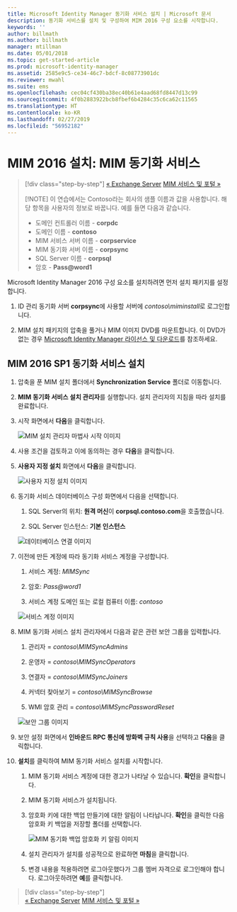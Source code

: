 ```yaml
---
title: Microsoft Identity Manager 동기화 서비스 설치 | Microsoft 문서
description: 동기화 서비스를 설치 및 구성하여 MIM 2016 구성 요소를 시작합니다.
keywords: ''
author: billmath
ms.author: billmath
manager: mtillman
ms.date: 05/01/2018
ms.topic: get-started-article
ms.prod: microsoft-identity-manager
ms.assetid: 2585e9c5-ce34-46c7-bdcf-8c08773901dc
ms.reviewer: mwahl
ms.suite: ems
ms.openlocfilehash: cec04cf430ba38ec40b61e4aad68fd8447d13c99
ms.sourcegitcommit: 4f0b2883922bcb8fbef6b4284c35c6ca62c11565
ms.translationtype: HT
ms.contentlocale: ko-KR
ms.lasthandoff: 02/27/2019
ms.locfileid: "56952182"
---
```

# <a name="install-mim-2016-mim-synchronization-service"></a>MIM 2016 설치: MIM 동기화 서비스

> [!div class="step-by-step"]
> [« Exchange Server](prepare-server-exchange.md)
> [MIM 서비스 및 포털 »](install-mim-service-portal.md)
> 
> [!NOTE]
> 이 연습에서는 Contoso라는 회사의 샘플 이름과 값을 사용합니다. 해당 항목을 사용자의 정보로 바꿉니다. 예를 들면 다음과 같습니다.
> - 도메인 컨트롤러 이름 - **corpdc**
> - 도메인 이름 - **contoso**
> - MIM 서비스 서버 이름 - **corpservice**
> - MIM 동기화 서버 이름 - **corpsync**
> - SQL Server 이름 - **corpsql**
> - 암호 - <strong>Pass@word1</strong>

Microsoft Identity Manager 2016 구성 요소를 설치하려면 먼저 설치 패키지를 설정합니다.

1. ID 관리 동기화 서버 **corpsync**에 사용할 서버에 *contoso\miminstall*로 로그인합니다.

2. MIM 설치 패키지의 압축을 풀거나 MIM 이미지 DVD를 마운트합니다.  이 DVD가 없는 경우 [Microsoft Identity Manager 라이선스 및 다운로드](microsoft-identity-manager-licensing.md)를 참조하세요.

## <a name="install-mim-2016-sp1-synchronization-service"></a>MIM 2016 SP1 동기화 서비스 설치

1. 압축을 푼 MIM 설치 폴더에서 **Synchronization Service** 폴더로 이동합니다.

2. **MIM 동기화 서비스 설치 관리자**를 실행합니다. 설치 관리자의 지침을 따라 설치를 완료합니다.

3. 시작 화면에서 **다음**을 클릭합니다.

    ![MIM 설치 관리자 마법사 시작 이미지](media/install-mim-sync/MIM_Install1.png)

4. 사용 조건을 검토하고 이에 동의하는 경우 **다음**을 클릭합니다.

5. **사용자 지정 설치** 화면에서 **다음**을 클릭합니다.

    ![사용자 지정 설치 이미지](media/install-mim-sync/MIM_Install2.png)

6. 동기화 서비스 데이터베이스 구성 화면에서 다음을 선택합니다.

   1.  SQL Server의 위치: **원격 머신**이 **corpsql.contoso.com**을 호출했습니다.

   2.  SQL Server 인스턴스: **기본 인스턴스**

   ![데이터베이스 연결 이미지](media/install-mim-sync/MIM_Install3.png)

7. 이전에 만든 계정에 따라 동기화 서비스 계정을 구성합니다.

   1. 서비스 계정: *MIMSync*

   2. 암호: <em>Pass@word1</em>

   3. 서비스 계정 도메인 또는 로컬 컴퓨터 이름: *contoso*

   ![서비스 계정 이미지](media/install-mim-sync/MIM_Install4.png)

8. MIM 동기화 서비스 설치 관리자에서 다음과 같은 관련 보안 그룹을 입력합니다.

   1. 관리자 = *contoso\MIMSyncAdmins*

   2. 운영자 = *contoso\MIMSyncOperators*

   3. 연결자 = *contoso\MIMSyncJoiners*

   4. 커넥터 찾아보기 = *contoso\MIMSyncBrowse*

   5. WMI 암호 관리 = *contoso\MIMSyncPasswordReset*

   ![보안 그룹 이미지](media/install-mim-sync/MIM_Install5.png)

9. 보안 설정 화면에서 **인바운드 RPC 통신에 방화벽 규칙 사용**을 선택하고 **다음**을 클릭합니다.

10. **설치**를 클릭하여 MIM 동기화 서비스 설치를 시작합니다.

    1. MIM 동기화 서비스 계정에 대한 경고가 나타날 수 있습니다. **확인**을 클릭합니다.

    2. MIM 동기화 서비스가 설치됩니다.

    3. 암호화 키에 대한 백업 만들기에 대한 알림이 나타납니다. **확인**을 클릭한 다음 암호화 키 백업을 저장할 폴더를 선택합니다.

        ![MIM 동기화 백업 암호화 키 알림 이미지](media/MIM-Install7.png)

    4. 설치 관리자가 설치를 성공적으로 완료하면 **마침**을 클릭합니다.

    5. 변경 내용을 적용하려면 로그아웃했다가 그룹 멤버 자격으로 로그인해야 합니다. 로그아웃하려면 **예**를 클릭합니다.

> [!div class="step-by-step"]  
> [« Exchange Server](prepare-server-exchange.md)
> [MIM 서비스 및 포털 »](install-mim-service-portal.md)
